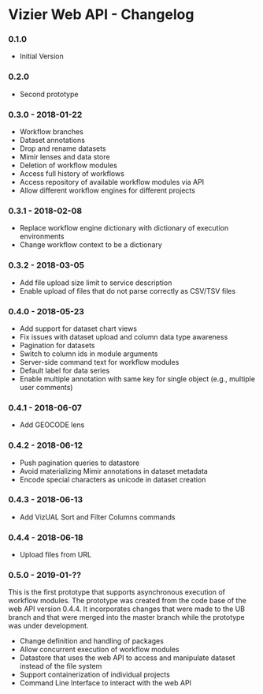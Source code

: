 # Vizier Web API - Changelog

### 0.1.0

* Initial Version

### 0.2.0

* Second prototype

### 0.3.0 - 2018-01-22

* Workflow branches
* Dataset annotations
* Drop and rename datasets
* Mimir lenses and data store
* Deletion of workflow modules
* Access full history of workflows
* Access repository of available workflow modules via API
* Allow different workflow engines for different projects

### 0.3.1 - 2018-02-08

* Replace workflow engine dictionary with dictionary of execution environments
* Change workflow context to be a dictionary


### 0.3.2 - 2018-03-05

* Add file upload size limit to service description
* Enable upload of files that do not parse correctly as CSV/TSV files


### 0.4.0 - 2018-05-23

* Add support for dataset chart views
* Fix issues with dataset upload and column data type awareness
* Pagination for datasets
* Switch to column ids in module arguments
* Server-side command text for workflow modules
* Default label for data series
* Enable multiple annotation with same key for single object (e.g., multiple user comments)


### 0.4.1 - 2018-06-07

* Add GEOCODE lens


### 0.4.2 - 2018-06-12

* Push pagination queries to datastore
* Avoid materializing Mimir annotations in dataset metadata
* Encode special characters as unicode in dataset creation


### 0.4.3 - 2018-06-13

* Add VizUAL Sort and Filter Columns commands


### 0.4.4 - 2018-06-18

* Upload files from URL


### 0.5.0 - 2019-01-??

This is the first prototype that supports asynchronous execution of workflow modules. The prototype was created from the code base of the web API version 0.4.4. It incorporates changes that were made to the UB branch and that were merged into the master branch while the prototype was under development.

* Change definition and handling of packages
* Allow concurrent execution of workflow modules
* Datastore that uses the web API to access and manipulate dataset instead of the file system
* Support containerization of individual projects
* Command Line Interface to interact with the web API
